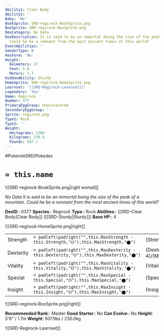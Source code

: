 ```yaml
---
Ability1: Clear Body
Ability2: ''
Baby: 'No'
BookSprite: SRD-regirock-BookSprite.png
BoxSprite: SRD-regirock-BoxSprite.png
DexCategory: No Data
DexDescription: It is said to be an immortal being the size of the peak of a mountain.
  Could he be a remnant from the most ancient times of this world?
EventAbilities: ''
GenderType: N
HasForm: 'No'
Height:
  Deimeters: 17
  Feet: 5.6
  Meters: 1.7
HiddenAbility: Sturdy
HomeSprite: SRD-regirock-HomeSprite.png
Learnset: '[[SRD-Regirock-Learnset]]'
Legendary: 'Yes'
Name: Regirock
Number: 377
PrimaryEggGroup: Undiscovered
SecondaryEggGroup: ''
Sprite: regirock.png
Type1: Rock
Type2: ''
Weight:
  Hectograms: 2300
  Kilograms: 230.0
  Pounds: 507.1
---
```


#PokeroleSRD/Pokedex

# `= this.name`

![[SRD-regirock-BookSprite.png|right wsmall]]

*No Data*
*It is said to be an immortal being the size of the peak of a mountain. Could he be a remnant from the most ancient times of this world?*

**DexID**:: 0377
**Species**:: Regirock
**Type**:: Rock
**Abilities**:: [[SRD-Clear Body|Clear Body]] ([[SRD-Sturdy|Sturdy]])
**Base HP**:: 4

![[SRD-regirock-HomeSprite.png|right]]

|           |                                                                                        |                                          |
| --------- | -------------------------------------------------------------------------------------- | ---------------------------------------- |
| Strength  | `= padleft(padright("",this.MaxStrength - this.Strength,"⭘"),this.MaxStrength,"⬤")`    | (Strength::6)/(MaxStrength::6)   |
| Dexterity | `= padleft(padright("",this.MaxDexterity - this.Dexterity,"⭘"),this.MaxDexterity,"⬤")` | (Dexterity:: 4)/(MaxDexterity::4) |
| Vitality  | `= padleft(padright("",this.MaxVitality - this.Vitality,"⭘"),this.MaxVitality,"⬤")`    | (Vitality::10)/(MaxVitality::10)   |
| Special   | `= padleft(padright("",this.MaxSpecial - this.Special,"⭘"),this.MaxSpecial,"⬤")`       | (Special::4)/(MaxSpecial::4)     |
| Insight   | `= padleft(padright("",this.MaxInsight - this.Insight,"⭘"),this.MaxInsight,"⬤")`       | (Insight::6)/(MaxInsight::6)     |

![[SRD-regirock-BoxSprite.png|right]]

**Recommended Rank**:: Master
**Good Starter**:: No
**Can Evolve**:: No
**Height**: 5'6" / 1.7m
**Weight**: 507.1lbs / 230.0kg

![[SRD-Regirock-Learnset]]